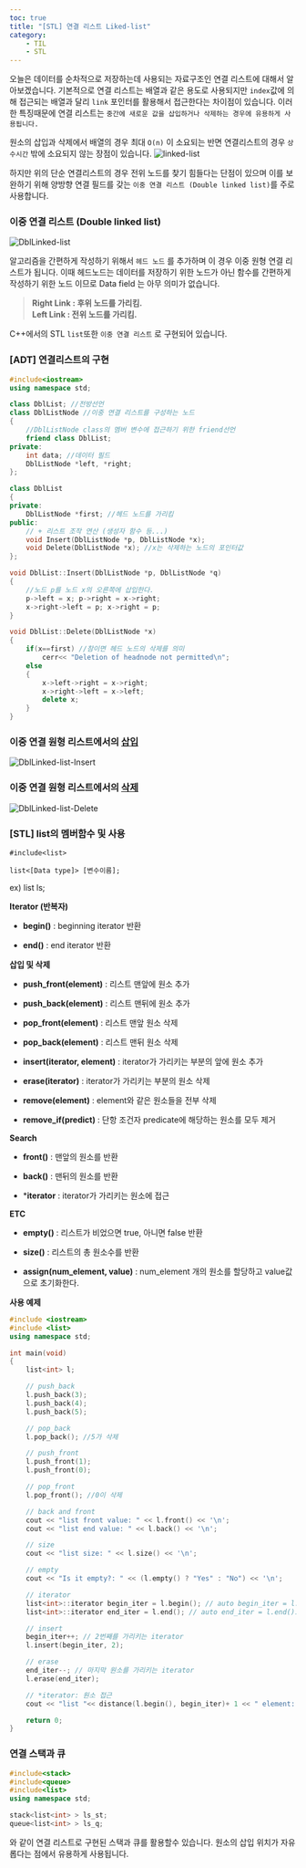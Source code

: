 ```yaml
---
toc: true
title: "[STL] 연결 리스트 Liked-list"
category: 
    - TIL
    - STL
---
```

오늘은 데이터를 순차적으로 저장하는데 사용되는 자료구조인 연결 리스트에 대해서 알아보겠습니다.
기본적으로 연결 리스트는 배열과 같은 용도로 사용되지만 `index`값에 의해 접근되는 배열과 달리 `link` 포인터를 활용해서 접근한다는 차이점이 있습니다. 이러한 특징때문에 연결 리스트는 `중간에 새로운 값을 삽입하거나 삭제하는 경우에 유용하게 사용됩니다.`

원소의 삽입과 삭제에서 배열의 경우 최대 `O(n)` 이 소요되는 반면 연결리스트의 경우 `상수시간` 밖에 소요되지 않는 장점이 있습니다.
![linked-list](/assets/images/linked-list.png "단순 연결 리스트")

하지만 위의 단순 연결리스트의 경우 전위 노드를 찾기 힘들다는 단점이 있으며 이를 보완하기 위해 양방향 연결 필드를 갖는 `이중 연결 리스트 (Double linked list)`를 주로 사용합니다.

### 이중 연결 리스트 $($Double linked list)

![DblLinked-list](/assets/images/DblLinked-list.png "이중 연결 리스트")

알고리즘을 간편하게 작성하기 위해서 `헤드 노드` 를 추가하며 이 경우 이중 원형 연결 리스트가 됩니다. 이때 헤드노드는 데이터를 저장하기 위한 노드가 아닌 함수를 간편하게 작성하기 위한 노드 이므로 Data field 는 아무 의미가 없습니다.
> **Right Link : 후위 노드를 가리킴.**<br>
**Left Link : 전위 노드를 가리킴.**

C++에서의 STL `list`또한 `이중 연결 리스트` 로 구현되어 있습니다.

### [ADT] 연결리스트의 구현
``` cpp
#include<iostream>
using namespace std;

class DblList; //전방선언
class DblListNode //이중 연결 리스트를 구성하는 노드 
{
    //DblListNode class의 멤버 변수에 접근하기 위한 friend선언
    friend class DblList; 
private:
    int data; //데이터 필드
    DblListNode *left, *right;
};

class DblList
{
private:
    DblListNode *first; //헤드 노드를 가리킴
public:
    // + 리스트 조작 연산 (생성자 함수 등...)
    void Insert(DblListNode *p, DblListNode *x);
    void Delete(DblListNode *x); //x는 삭제하는 노드의 포인터값
};

void DblList::Insert(DblListNode *p, DblListNode *q)
{
    //노드 p를 노드 x의 오른쪽에 삽입한다.
    p->left = x; p->right = x->right;
    x->right->left = p; x->right = p;
}

void DblList::Delete(DblListNode *x)
{
    if(x==first) //참이면 헤드 노드의 삭제를 의미
        cerr<< "Deletion of headnode not permitted\n";
    else
    {
        x->left->right = x->right;
        x->right->left = x->left;
        delete x;
    }
}
```

### 이중 연결 원형 리스트에서의 <u>삽입</u>

![DblLinked-list-Insert](/assets/images/DblLinked-list-Insert.png "이중 연결 리스트 삽입")

### 이중 연결 원형 리스트에서의 <u>삭제</u>

![DblLinked-list-Delete](/assets/images/DblLinked-list-Delete.png "이중 연결 리스트 삭제")

### [STL] list의 멤버함수 및 사용
`#include<list>` 
<br>

`list<[Data type]> [변수이름];`
<br>

ex) list<int> ls;

**Iterator (반복자)**

- **begin$($)** : beginning iterator 반환

- **end$($)** : end iterator 반환

**삽입 및 삭제**

- **push_front$($element)** : 리스트 맨앞에 원소 추가

- **push_back$($element)** : 리스트 맨뒤에 원소 추가

- **pop_front$($element)** : 리스트 맨앞 원소 삭제

- **pop_back$($element)** : 리스트 맨뒤 원소 삭제

- **insert$($iterator, element)** : iterator가 가리키는 부분의 앞에 원소 추가

- **erase$($iterator)** : iterator가 가리키는 부분의 원소 삭제

- **remove$($element)** : element와 같은 원소들을 전부 삭제

- **remove_if$($predict)** : 단항 조건자 predicate에 해당하는 원소를 모두 제거

**Search**

- **front$($)** : 맨앞의 원소를 반환

- **back$($)** : 맨뒤의 원소를 반환

- ***iterator** : iterator가 가리키는 원소에 접근

**ETC**

-  **empty$($)** : 리스트가 비었으면 true, 아니면 false 반환

- **size$($)** : 리스트의 총 원소수를 반환

- **assign$($num_element, value)** : num_element 개의 원소를 할당하고 value값으로 초기화한다.

**사용 예제**

``` cpp
#include <iostream>
#include <list>
using namespace std;

int main(void)
{
	list<int> l;

	// push_back
	l.push_back(3);
	l.push_back(4);
	l.push_back(5);

	// pop_back
	l.pop_back(); //5가 삭제

	// push_front
	l.push_front(1);
	l.push_front(0);

	// pop_front
	l.pop_front(); //0이 삭제

	// back and front
	cout << "list front value: " << l.front() << '\n';
	cout << "list end value: " << l.back() << '\n';

	// size
	cout << "list size: " << l.size() << '\n';

	// empty
	cout << "Is it empty?: " << (l.empty() ? "Yes" : "No") << '\n';

	// iterator
	list<int>::iterator begin_iter = l.begin(); // auto begin_iter = l.begin()도 가능
	list<int>::iterator end_iter = l.end(); // auto end_iter = l.end()도 가능

	// insert
	begin_iter++; // 2번째를 가리키는 iterator
	l.insert(begin_iter, 2);

	// erase
	end_iter--; // 마지막 원소를 가리키는 iterator
	l.erase(end_iter);

	// *iterator: 원소 접근
	cout << "list "<< distance(l.begin(), begin_iter)+ 1 << " element: " << *begin_iter << '\n';

	return 0;
}
```

### 연결 스택과 큐
``` cpp
#include<stack>
#include<queue>
#include<list>
using namespace std;

stack<list<int> > ls_st;
queue<list<int> > ls_q;
```
와 같이 연결 리스트로 구현된 스택과 큐를 활용할수 있습니다.
원소의 삽입 위치가 자유롭다는 점에서 유용하게 사용됩니다.

